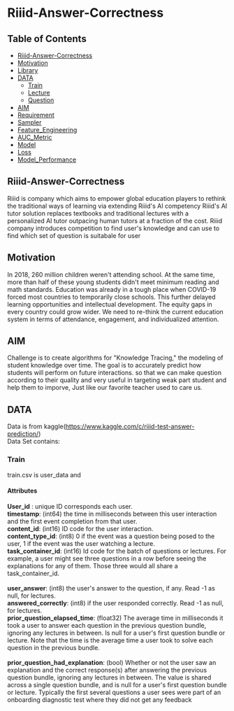 # Riiid-Answer-Correctness

## Table of Contents
* [Riiid-Answer-Correctness](#Riiid-Answer-Correctness)
* [Motivation](#Motivation)
* [Library](#Library)
* [DATA](#DATA)
  * [Train](#Train)
  * [Lecture](#Lecture)
  * [Question](#Question)
* [AIM](#AIM)
* [Requirement](#Requirement)
* [Sampler](#Sampler)
* [Feature_Engineering](#Feature_Engineering)
* [AUC_Metric](#AUC_Metric)
* [Model](#Model)
* [Loss](#Loss)
* [Model_Performance](#Model_Performance)


## Riiid-Answer-Correctness
Riiid is company which aims to empower global education players to rethink the traditional ways of learning via extending Riiid's AI competency Riiid's AI tutor solution replaces textbooks and traditional lectures with a personalized AI tutor outpacing human tutors at a fraction of the cost.
Riiid company introduces competition to find user's knowledge and can use to find which set of question is suitabale for user

## Motivation
In 2018, 260 million children weren't attending school. At the same time, more than half of these young students didn't meet minimum reading and math standards. Education was already in a tough place when COVID-19 forced most countries to temporarily close schools. This further delayed learning opportunities and intellectual development. The equity gaps in every country could grow wider. We need to re-think the current education system in terms of attendance, engagement, and individualized attention.

## AIM
Challenge is to create algorithms for "Knowledge Tracing," the modeling of student knowledge over time. The goal is to accurately predict how students will perform on future interactions. so that we can make question according to their quality and very useful in targeting weak part student and help them to imporve, Just like our favorite teacher used to care us.

## DATA
Data is from kaggle(https://www.kaggle.com/c/riiid-test-answer-prediction/)<br/>
Data Set contains:
### Train 
train.csv is user_data and 
#### Attributes
**User_id** : unique ID corresponds each user.<br/>
**timestamp**: (int64) the time in milliseconds between this user interaction and the first event completion from that user.<br/>
**content_id**: (int16) ID code for the user interaction.<br/>
**content_type_id**: (int8) 0 if the event was a question being posed to the user, 1 if the event was the user watching a lecture.<br/>
**task_container_id**: (int16) Id code for the batch of questions or lectures. For example, a user might see three questions in a row before seeing the explanations for any of them. Those three would all share a task_container_id.<br/>
<br/>
**user_answer**: (int8) the user's answer to the question, if any. Read -1 as null, for lectures.<br/>
**answered_correctly**: (int8) if the user responded correctly. Read -1 as null, for lectures.<br/>
**prior_question_elapsed_time**: (float32) The average time in milliseconds it took a user to answer each question in the previous question bundle, ignoring any lectures in between. Is null for a user's first question bundle or lecture. Note that the time is the average time a user took to solve each question in the previous bundle.<br/>
<br/>
**prior_question_had_explanation**: (bool) Whether or not the user saw an explanation and the correct response(s) after answering the previous question bundle, ignoring any lectures in between. The value is shared across a single question bundle, and is null for a user's first question bundle or lecture. Typically the first several questions a user sees were part of an onboarding diagnostic test where they did not get any feedback<br/>
